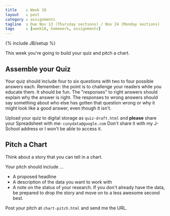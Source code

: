 ```yaml
---
title    : Week 10
layout   : post
category : assignments
tagline  : Due Nov 13 (Thursday sections) / Nov 24 (Monday sections)
tags     : [week10, homework, assignments]
---
```

{% include JB/setup %}

This week you're going to build your quiz and pitch a chart.

## Assemble your Quiz

Your quiz should include four to six questions with two to four possible answers each. Remember: the point is to challenge your readers while you educate them. It should be fun. The "responses" to right answers should explain why the answer is right. The responses to wrong answers should say something about who else has gotten that question wrong or why it might look like a good answer, even though it isn't.

Upload your quiz to digital storage as `quiz-draft.html` and **please** share your Spreadsheet with me: `cunydata@google.com` Don't share it with my J-School address or I won't be able to access it. 


## Pitch a Chart

Think about a story that you can tell in a chart. 

Your pitch should include ...

+ A proposed headline
+ A description of the data you want to work with
+ A note on the status of your research. If you don't already have the data, be prepared to drop the story and move on to a less awesome second best. 

Post your pitch at `chart-pitch.html` and send me the URL.

